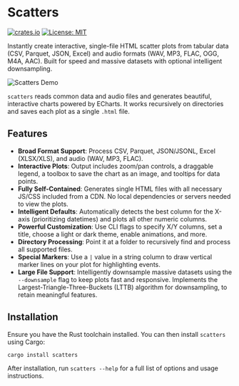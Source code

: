 # Scatters

[![crates.io](https://img.shields.io/crates/v/scatters.svg)](https://crates.io/crates/scatters)
[![License: MIT](https://img.shields.io/badge/License-MIT-yellow.svg)](https://opensource.org/licenses/MIT)

Instantly create interactive, single-file HTML scatter plots from tabular data (CSV, Parquet, JSON, Excel) and audio formats (WAV, MP3, FLAC, OGG, M4A, AAC). Built for speed and massive datasets with optional intelligent downsampling.

![Scatters Demo](demo.gif)

`scatters` reads common data and audio files and generates beautiful, interactive charts powered by ECharts. It works recursively on directories and saves each plot as a single `.html` file.



## Features

-   **Broad Format Support**: Process CSV, Parquet, JSON/JSONL, Excel (XLSX/XLS), and audio (WAV, MP3, FLAC).
-   **Interactive Plots**: Output includes zoom/pan controls, a draggable legend, a toolbox to save the chart as an image, and tooltips for data points.
-   **Fully Self-Contained**: Generates single HTML files with all necessary JS/CSS included from a CDN. No local dependencies or servers needed to view the plots.
-   **Intelligent Defaults**: Automatically detects the best column for the X-axis (prioritizing datetimes) and plots all other numeric columns.
-   **Powerful Customization**: Use CLI flags to specify X/Y columns, set a title, choose a light or dark theme, enable animations, and more.
-   **Directory Processing**: Point it at a folder to recursively find and process all supported files.
-   **Special Markers**: Use a `|` value in a string column to draw vertical marker lines on your plot for highlighting events.
-   **Large File Support**: Intelligently downsample massive datasets using the `--downsample` flag to keep plots fast and responsive. Implements the Largest-Triangle-Three-Buckets (LTTB) algorithm for downsampling, to retain meaningful features.

## Installation

Ensure you have the Rust toolchain installed. You can then install `scatters` using Cargo:
```shell
cargo install scatters
```
After installation, run `scatters --help` for a full list of options and usage instructions.
